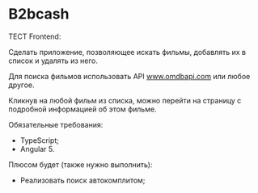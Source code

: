 # B2bcash


ТЕСТ Frontend: 

Сделать приложение, позволяющее искать фильмы, добавлять их в список и удалять из него. 

Для поиска фильмов использовать API www.omdbapi.com или любое другое. 

Кликнув на любой фильм из списка, можно перейти на страницу с подробной информацией об этом фильме. 

Обязательные требования: 
- TypeScript; 
- Angular 5. 

Плюсом будет (также нужно выполнить): 
- Реализовать поиск автокомплитом;
